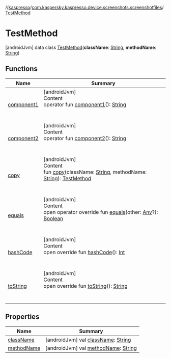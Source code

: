 //[kaspresso](../../index.md)/[com.kaspersky.kaspresso.device.screenshots.screenshotfiles](../index.md)/[TestMethod](index.md)



# TestMethod  
 [androidJvm] data class [TestMethod](index.md)(**className**: [String](https://kotlinlang.org/api/latest/jvm/stdlib/kotlin/-string/index.html), **methodName**: [String](https://kotlinlang.org/api/latest/jvm/stdlib/kotlin/-string/index.html))   


## Functions  
  
|  Name|  Summary| 
|---|---|
| [component1](component1.md)| [androidJvm]  <br>Content  <br>operator fun [component1](component1.md)(): [String](https://kotlinlang.org/api/latest/jvm/stdlib/kotlin/-string/index.html)  <br><br><br>
| [component2](component2.md)| [androidJvm]  <br>Content  <br>operator fun [component2](component2.md)(): [String](https://kotlinlang.org/api/latest/jvm/stdlib/kotlin/-string/index.html)  <br><br><br>
| [copy](copy.md)| [androidJvm]  <br>Content  <br>fun [copy](copy.md)(className: [String](https://kotlinlang.org/api/latest/jvm/stdlib/kotlin/-string/index.html), methodName: [String](https://kotlinlang.org/api/latest/jvm/stdlib/kotlin/-string/index.html)): [TestMethod](index.md)  <br><br><br>
| [equals](https://kotlinlang.org/api/latest/jvm/stdlib/kotlin/-any/equals.html)| [androidJvm]  <br>Content  <br>open operator override fun [equals](https://kotlinlang.org/api/latest/jvm/stdlib/kotlin/-any/equals.html)(other: [Any](https://kotlinlang.org/api/latest/jvm/stdlib/kotlin/-any/index.html)?): [Boolean](https://kotlinlang.org/api/latest/jvm/stdlib/kotlin/-boolean/index.html)  <br><br><br>
| [hashCode](https://kotlinlang.org/api/latest/jvm/stdlib/kotlin/-any/hash-code.html)| [androidJvm]  <br>Content  <br>open override fun [hashCode](https://kotlinlang.org/api/latest/jvm/stdlib/kotlin/-any/hash-code.html)(): [Int](https://kotlinlang.org/api/latest/jvm/stdlib/kotlin/-int/index.html)  <br><br><br>
| [toString](https://kotlinlang.org/api/latest/jvm/stdlib/kotlin/-any/to-string.html)| [androidJvm]  <br>Content  <br>open override fun [toString](https://kotlinlang.org/api/latest/jvm/stdlib/kotlin/-any/to-string.html)(): [String](https://kotlinlang.org/api/latest/jvm/stdlib/kotlin/-string/index.html)  <br><br><br>


## Properties  
  
|  Name|  Summary| 
|---|---|
| [className](index.md#com.kaspersky.kaspresso.device.screenshots.screenshotfiles/TestMethod/className/#/PointingToDeclaration/)|  [androidJvm] val [className](index.md#com.kaspersky.kaspresso.device.screenshots.screenshotfiles/TestMethod/className/#/PointingToDeclaration/): [String](https://kotlinlang.org/api/latest/jvm/stdlib/kotlin/-string/index.html)   <br>
| [methodName](index.md#com.kaspersky.kaspresso.device.screenshots.screenshotfiles/TestMethod/methodName/#/PointingToDeclaration/)|  [androidJvm] val [methodName](index.md#com.kaspersky.kaspresso.device.screenshots.screenshotfiles/TestMethod/methodName/#/PointingToDeclaration/): [String](https://kotlinlang.org/api/latest/jvm/stdlib/kotlin/-string/index.html)   <br>

